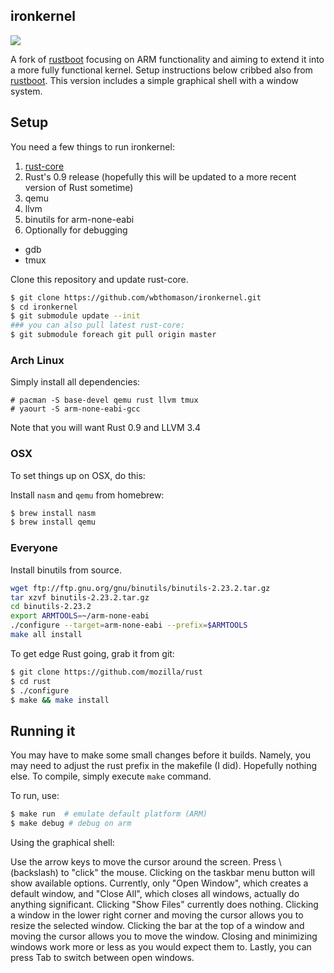 ironkernel
--------
![][img]

A fork of [rustboot] focusing on ARM functionality and aiming to extend it into a more fully functional kernel. Setup instructions below cribbed also from [rustboot](https://github.com/pczarn/rustboot).  This version includes a simple graphical shell with a window system.

## Setup

You need a few things to run ironkernel:

1. [rust-core]
2. Rust's 0.9 release (hopefully this will be updated to a more recent version of Rust sometime)
3. qemu
4. llvm
5. binutils for arm-none-eabi
6. Optionally for debugging
  * gdb
  * tmux

Clone this repository and update rust-core.

```bash
$ git clone https://github.com/wbthomason/ironkernel.git
$ cd ironkernel
$ git submodule update --init
### you can also pull latest rust-core:
$ git submodule foreach git pull origin master
```

### Arch Linux

Simply install all dependencies:
```
# pacman -S base-devel qemu rust llvm tmux
# yaourt -S arm-none-eabi-gcc
```
Note that you will want Rust 0.9 and LLVM 3.4
### OSX

To set things up on OSX, do this:

Install `nasm` and `qemu` from homebrew:

```bash
$ brew install nasm
$ brew install qemu
```
### Everyone
Install binutils from source.

```bash
wget ftp://ftp.gnu.org/gnu/binutils/binutils-2.23.2.tar.gz
tar xzvf binutils-2.23.2.tar.gz
cd binutils-2.23.2
export ARMTOOLS=~/arm-none-eabi
./configure --target=arm-none-eabi --prefix=$ARMTOOLS
make all install
```

To get edge Rust going, grab it from git:

```bash
$ git clone https://github.com/mozilla/rust
$ cd rust
$ ./configure
$ make && make install
```

## Running it
You may have to make some small changes before it builds. 
Namely, you may need to adjust the rust prefix in the makefile (I did). Hopefully nothing else.
To compile, simply execute `make` command.

To run, use:
```bash
$ make run	# emulate default platform (ARM)
$ make debug # debug on arm
```

Using the graphical shell:

Use the arrow keys to move the cursor around the screen.  Press \ (backslash) to "click" the mouse.  Clicking on the taskbar menu button will show available options.  Currently, only "Open Window", which creates a default window, and "Close All", which closes all windows, actually do anything significant.  Clicking "Show Files" currently does nothing.  Clicking a window in the lower right corner and moving the cursor allows you to resize the selected window.  Clicking the bar at the top of a window and moving the cursor allows you to move the window.  Closing and minimizing windows work more or less as you would expect them to.  Lastly, you can press Tab to switch between open windows.


[rust-core]: https://github.com/thestinger/rust-core
[rustboot]: https://github.com/pczarn/rustboot
[rust]: https://github.com/mozilla/rust
[img]: http://i.imgur.com/9nE81nY.png
